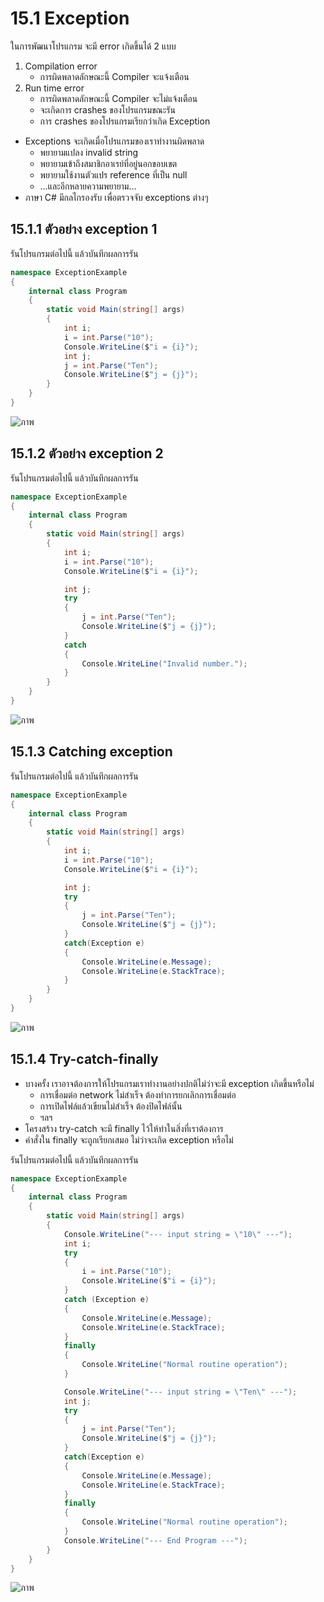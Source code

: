 # 15.1 Exception

ในการพัฒนาโปรแกรม จะมี error เกิดขึ้นได้ 2 แบบ
1. Compilation error
   - การผิดพลาดลักษณะนี้ Compiler จะแจ้งเตือน 
2. Run time error
   - การผิดพลาดลักษณะนี้ Compiler จะไม่แจ้งเตือน
   - จะเกิดการ crashes ของโปรแกรมขณะรัน 
   - การ crashes ของโปรแกรมเรียกว่าเกิด Exception

- Exceptions จะเกิดเมื่อโปรแกรมของเราทำงานผิดพลาด 
   - พยายามแปลง invalid string
   - พยายามเข้าถึงสมาชิกอาเรย์ที่อยู่นอกขอบเขต
   - พยายามใช้งานตัวแปร reference ที่เป็น null 
   - …และอีกหลายความพยายาม…
- ภาษา C# มีกลไกรองรับ เพื่อตรวจจับ exceptions ต่างๆ


## 15.1.1 ตัวอย่าง exception 1

รันโปรแกรมต่อไปนี้ แล้วบันทึกผลการรัน

```cs
namespace ExceptionExample
{
    internal class Program
    {
        static void Main(string[] args)
        {
            int i;
            i = int.Parse("10");
            Console.WriteLine($"i = {i}");
            int j;
            j = int.Parse("Ten");
            Console.WriteLine($"j = {j}");
        }
    }
}
```
![ภาพ](https://github.com/Sittinon-Sawatdemongkol/Week-15/assets/115066278/54e35971-71f4-4310-8ad9-29a71d557149)

## 15.1.2 ตัวอย่าง exception 2

รันโปรแกรมต่อไปนี้ แล้วบันทึกผลการรัน

```cs
namespace ExceptionExample
{
    internal class Program
    {
        static void Main(string[] args)
        {
            int i;
            i = int.Parse("10");
            Console.WriteLine($"i = {i}");

            int j;
            try
            {
                j = int.Parse("Ten");
                Console.WriteLine($"j = {j}");
            }
            catch
            {
                Console.WriteLine("Invalid number.");
            }
        }
    }
}
```

![ภาพ](https://github.com/Sittinon-Sawatdemongkol/Week-15/assets/115066278/02873c9f-5a1f-4ada-9548-930f7590cd9f)

## 15.1.3 Catching exception

รันโปรแกรมต่อไปนี้ แล้วบันทึกผลการรัน


```cs
namespace ExceptionExample
{
    internal class Program
    {
        static void Main(string[] args)
        {
            int i;
            i = int.Parse("10");
            Console.WriteLine($"i = {i}");

            int j;
            try
            {
                j = int.Parse("Ten");
                Console.WriteLine($"j = {j}");
            }
            catch(Exception e)
            {
                Console.WriteLine(e.Message);
                Console.WriteLine(e.StackTrace);
            }
        }
    }
}
```
![ภาพ](https://github.com/Sittinon-Sawatdemongkol/Week-15/assets/115066278/03bc53ee-8ef3-4fe6-9945-8db57d0b95f6)


## 15.1.4 Try-catch-finally

- บางครั้ง เราอาจต้องการให้โปรแกรมเราทำงานอย่างปกติไม่ว่าจะมี exception เกิดขึ้นหรือไม่
   - การเชื่อมต่อ network ไม่สำเร็จ ต้องทำการยกเลิกการเชื่อมต่อ
   - การเปิดไฟล์แล้วเขียนไม่สำเร็จ ต้องปิดไฟล์นั้น
   - ฯลฯ
- โครงสร้าง try-catch จะมี finally ไว้ให้ทำในสิ่งที่เราต้องการ
- คำสั่งใน finally จะถูกเรียกเสมอ ไม่ว่าจะเกิด exception หรือไม่

รันโปรแกรมต่อไปนี้ แล้วบันทึกผลการรัน


``` cs
namespace ExceptionExample
{
    internal class Program
    {
        static void Main(string[] args)
        {
            Console.WriteLine("--- input string = \"10\" ---");
            int i;
            try
            {
                i = int.Parse("10");
                Console.WriteLine($"i = {i}");
            }
            catch (Exception e)
            {
                Console.WriteLine(e.Message);
                Console.WriteLine(e.StackTrace);
            }
            finally
            {
                Console.WriteLine("Normal routine operation");
            }

            Console.WriteLine("--- input string = \"Ten\" ---");
            int j;
            try
            {
                j = int.Parse("Ten");
                Console.WriteLine($"j = {j}");
            }
            catch(Exception e)
            {
                Console.WriteLine(e.Message);
                Console.WriteLine(e.StackTrace);
            }
            finally 
            {
                Console.WriteLine("Normal routine operation");
            }
            Console.WriteLine("--- End Program ---");
        }
    }
}
```
![ภาพ](https://github.com/Sittinon-Sawatdemongkol/Week-15/assets/115066278/1d4a2651-7b94-4481-9989-d43db92f3418)




